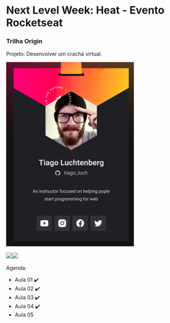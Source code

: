 # Next Level Week: Heat - Evento Rocketseat 
### Trilha Origin 
Projeto: Desenvolver um crachá virtual.
 
 
<img src="https://github.com/BrunoSobralDEV/NLW-Origin/blob/main/images/figma_projeto.png" height="500px">

<img src="https://efficient-sloth-d85.notion.site/image/https%3A%2F%2Fs3-us-west-2.amazonaws.com%2Fsecure.notion-static.com%2F3353b132-1b29-49c0-b49d-23b77bd6b5c7%2Fnlwheat.png?table=block&id=daaa092e-1eeb-42ff-9291-51d2807c8231&spaceId=08f749ff-d06d-49a8-a488-9846e081b224&width=250&userId=&cache=v2" height="100px"><img src="https://efficient-sloth-d85.notion.site/image/https%3A%2F%2Fs3-us-west-2.amazonaws.com%2Fsecure.notion-static.com%2Fe151ec77-4f74-4034-a260-93d6c045b429%2Fasdf.png?table=block&id=00a89e06-c0b7-412b-b6da-f435243df92d&spaceId=08f749ff-d06d-49a8-a488-9846e081b224&width=250&userId=&cache=v2" height="100px">

Agenda:
<ul>
  <li>Aula 01 ✔️</li>
  <li>Aula 02 ✔️</li>
  <li>Aula 03 ✔️</li>
  <li>Aula 04 ✔️</li>
  <li>Aula 05</li>
</ul>
